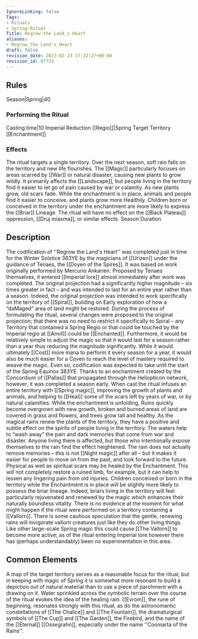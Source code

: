 ```yaml
---
IgnoreLinking: false
Tags:
- Rituals
- Spring-Ritual
Title: Regrow the Land_s Heart
aliases:
- Regrow_the_Land's_Heart
draft: false
revision_date: 2023-02-23 17:32:27+00:00
revision_id: 97733
---
```


## Rules
Season|Spring|40
### Performing the Ritual
Casting time|10 Imperial Reduction
[[Regio]]|Spring Target Territory
[[Enchantment]]
### Effects
The ritual targets a single territory. Over the next season, soft rain falls on the territory and new life flourishes. The [[Magic]] particularly focuses on areas scarred by [[War]] or natural disaster, causing new plants to grow wildly. It primarily affects the [[Landscape]], but people living in the territory find it easier to let go of pain caused by war or calamity. As new plants grow, old scars fade. 
While the enchantment is in place, animals and people find it easier to conceive, and plants grow more Healthily. Children born or conceived in the territory under the enchantment are more likely to express the [[Briar]] Lineage.
The ritual will have no effect on the [[Black Plateau]] oppression, [[Druj miasma]], or similar effects.
Season Duration
## Description
The codification of ''Regrow the Land's Heart'' was completed just in time for the Winter Solstice 383YE by the magicians of [[Urizen]] under the guidance of Tenaes, the [[Doyen of the Spires]]. It was based on work originally performed by Mercurio Ankarien. Proposed by Tenaes themselves, it entered [[Imperial lore]] almost immediately after work was completed.
The original projection had a significantly higher magnitude – six times greater in fact – and was intended to last for an entire year rather than a season. Indeed, the original projection was intended to work specifically on the territory of [[Spiral]], building on Early exploration of how a “daMaged” area of land might be restored. During the process of formulating the ritual, several changes were proposed to the original projection; that there was no need to restrict it specifically to Spiral – any Territory that contained a Spring Regio or that could be touched by the Imperial regio at [[Anvil]] could be [[Enchanted]]. Furthermore, it would be relatively simple to adjust the magic so that it would last for a season rather than a year thus reducing the magnitude significantly. While it would ultimately [[Cost]] more mana to perform it every season for a year, it would also be much easier for a Coven to reach the level of mastery required to weave the magic.
Even so, codification was expected to take until the start of the Spring Equinox 383YE. Thanks to an enchantment created by the Concordium of [[Pallas]] that propagated through the Heliopticon network, however, it was completed a season early.
When cast the ritual infuses an entire territory with [[Spring magic]], improving the growth of plants and animals, and helping to [[Heal]] some of the scars left by years of war, or by natural calamities. While the enchantment is unfolding, Ruins quickly become overgrown with new growth, broken and burned areas of land are covered in grass and flowers, and trees grow tall and healthy. 
As the magical rains renew the plants of the territory, they have a positive and subtle effect on the spirits of people living in the territory. The waters help to “wash away” the pain and dark memories that come from war and disaster. Anyone living there is affected, but those who intentionally expose themselves to the rain find the effect heightened. The rain does not actually remove memories – this is not [[Night magic]] after all – but it makes it easier for people to move on from the past, and look forward to the future. Physical as well as spiritual scars may be healed by the Enchantment. This will not completely restore a ruined limb, for example, but it can help to lessen any lingering pain from old injuries.
Children conceived or born in the territory while the Enchantment is in place will be slightly more likely to possess the briar lineage. Indeed, briars living in the territory will feel particularly rejuvenated and renewed by the magic which enhances their naturally boundless vitality.
There is no evidence at the moment for what might happen if the ritual were performed on a territory containing a [[Vallorn]]. There is some cautious speculation that the gentle, renewing rains will invigorate vallorn creatures just like they do other living things. Like other large-scale Spring magic this could cause [[The Vallorn]] to become more active; as of the ritual entering Imperial lore however there has (perhaps understandably) been no experimentation in this area.
## Common Elements
A map of the target territory serves as a reasonable focus for the ritual, but in keeping with magic of Spring it is somewhat more resonant to build a depiction out of natural material than to use a piece of parchment with a drawing on it. Water sprinkled across the symbolic terrain over the course of the ritual evokes the idea of the healing rain.
[[Evrom]], the rune of beginning, resonates strongly with this ritual, as do the astronomantic constellations of [[The Chalice]] and [[The Fountain]], the dramaturgical symbols of [[The Cup]] and [[The Garden]], the Firebird, and the name of the [[Eternal]] [[Ossegrahn]], especially under the name ''Coomarta of the Rains''.
